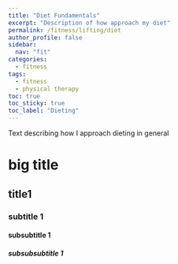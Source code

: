 ```yaml
---
title: "Diet Fundamentals"
excerpt: "Description of how approach my diet"
permalink: /fitness/lifting/diet
author_profile: false
sidebar:
  nav: "fit"
categories:
  - fitness
tags:
  - fitness
  - physical therapy
toc: true
toc_sticky: true
toc_label: "Dieting"
---
```


Text describing how I approach dieting in general

# big title

## title1

### subtitle 1

#### subsubtitle 1

##### subsubsubtitle 1
